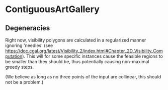 # ContiguousArtGallery

## Degeneracies
Right now, visibility polygons are calculated in a regularized manner ignoring 'needles' (see https://doc.cgal.org/latest/Visibility_2/index.html#Chapter_2D_Visibility_Computation).
This will for some specific instances cause the feasible regions to be smaller than they should be, thus potentially causing non-maximal greedy steps.

(We believe as long as no three points of the input are collinear, this should not be a problem.)
